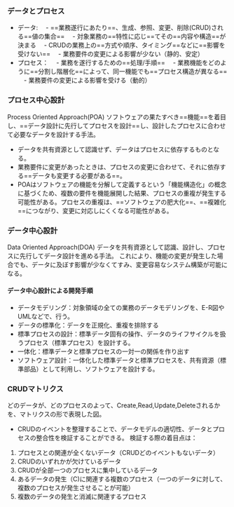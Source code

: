 ### データとプロセス
- データ:
  　- ==業務遂行にあたり==、生成、参照、変更、削除(CRUD)される==値の集合==
  　- 対象業務の==特性に応じ==てその==内容や構造==が決まる
  　- CRUDの業務上の==方式や順序、タイミング==などに==影響を受けない==
  　- 業務要件の変更による影響が少ない（静的、安定）
- プロセス：
  　- 業務を遂行するための==処理/手順==
  　- 業務機能をどのように==分割し階層化==によって、同一機能でも==プロセス構造が異なる==
  　- 業務要件の変更による影響を受ける（動的）


### プロセス中心設計
Process Oriented Approach(POA)
ソフトウェアの果たすべき==機能==を着目し、==データ設計に先行してプロセスを設計==し、設計したプロセスに合わせて必要なデータを設計する手法。
- データを共有資源として認識せず、データはプロセスに依存するものとなる。
- 業務要件に変更があったときは、プロセスの変更に合わせて、それに依存する==データも変更する必要がある==。
- POAはソフトウェアの機能を分解して定義するという「機能構造化」の概念に基づくため、複数の要件を機能展開した結果、プロセスの重複が発生する可能性がある。プロセスの重複は、==ソフトウェアの肥大化==、==複雑化==につながり、変更に対応しにくくなる可能性がある。

### データ中心設計
Data Oriented Approach(DOA)
データを共有資源として認識、設計し、プロセスに先行してデータ設計を進める手法。
これにより、機能の変更が発生した場合でも、データに及ぼす影響が少なくてすみ、変更容易なシステム構築が可能になる。

#### データ中心設計による開発手順
- データモデリング：対象領域の全ての業務のデータモデリングを、E-R図やUMLなどで、行う。
- データの標準化：データを正規化、重複を排除する
- 標準プロセスの設計：標準データ固有の操作、データのライフサイクルを扱うプロセス（標準プロセス）を設計する。
- 一体化：標準データと標準プロセスの一対一の関係を作り出す
- ソフトウェア設計：一体化した標準データと標準プロセスを、共有資源（標準部品）として利用し、ソフトウェアを設計する。

### CRUDマトリクス
どのデータが、どのプロセスのよって、Create,Read,Update,Deleteされるかを、マトリクスの形で表現した図。
- CRUDのイベントを整理することで、データモデルの適切性、データとプロセスの整合性を検証することができる。
検証する際の着目点は：
1. プロセスとの関連が全くないデータ（CRUDどのイベントもないデータ）
2. CRUDのいずれかが欠けているデータ
3. CRUDが全部一つのプロセスに集中しているデータ
4. あるデータの発生（C)に関連する複数のプロセス（一つのデータに対して、複数のプロセスが発生させることが可能）
5. 複数のデータの発生と消滅に関連するプロセス

